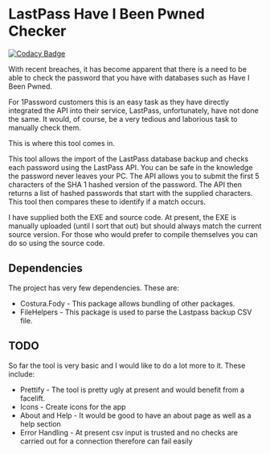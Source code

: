 # LastPass Have I Been Pwned Checker

[![Codacy Badge](https://api.codacy.com/project/badge/Grade/073d068909364d388b06404fbe40dc52)](https://app.codacy.com/manual/petermcd/Lastpass-HaveIBeenPwned-Checker?utm_source=github.com&utm_medium=referral&utm_content=petermcd/Lastpass-HaveIBeenPwned-Checker&utm_campaign=Badge_Grade_Dashboard)

With recent breaches, it has become apparent that there is a need to be able to check the password that you have with databases 
such as Have I Been Pwned.

For 1Password customers this is an easy task as they have directly integrated the API into their service, LastPass, unfortunately,
have not done the same. It would, of course, be a very tedious and laborious task to manually check them.

This is where this tool comes in.

This tool allows the import of the LastPass database backup and checks each password using the LastPass API. You can be safe in
the knowledge the password never leaves your PC. The API allows you to submit the first 5 characters of the SHA 1 hashed version
of the password. The API then returns a list of hashed passwords that start with the supplied characters. This tool then compares
these to identify if a match occurs.

I have supplied both the EXE and source code. At present, the EXE is manually uploaded (until I sort that out) but should always
match the current source version. For those who would prefer to compile themselves you can do so using the source code.

## Dependencies

The project has very few dependencies. These are:

*   Costura.Fody - This package allows bundling of other packages.
*   FileHelpers - This package is used to parse the Lastpass backup CSV file.

## TODO

So far the tool is very basic and I would like to do a lot more to it. These include:

*   Prettify - The tool is pretty ugly at present and would benefit from a facelift.
*   Icons - Create icons for the app
*   About and Help - It would be good to have an about page as well as a help section
*   Error Handling - At present csv input is trusted and no checks are carried out for a connection therefore can fail easily